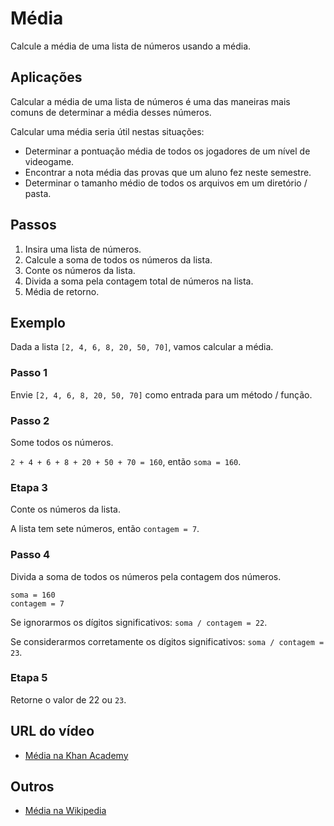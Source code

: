 # Média

Calcule a média de uma lista de números usando a média.

## Aplicações

Calcular a média de uma lista de números é uma das maneiras mais comuns de
determinar a média desses números.

Calcular uma média seria útil nestas situações:

- Determinar a pontuação média de todos os jogadores de um nível de videogame.
- Encontrar a nota média das provas que um aluno fez neste semestre.
- Determinar o tamanho médio de todos os arquivos em um diretório / pasta.

## Passos

1. Insira uma lista de números.
2. Calcule a soma de todos os números da lista.
3. Conte os números da lista.
4. Divida a soma pela contagem total de números na lista.
5. Média de retorno.

## Exemplo

Dada a lista `[2, 4, 6, 8, 20, 50, 70]`, vamos calcular a média.

### Passo 1

Envie `[2, 4, 6, 8, 20, 50, 70]` como entrada para um método / função.

### Passo 2

Some todos os números.

`2 + 4 + 6 + 8 + 20 + 50 + 70 = 160`, então `soma = 160`.

### Etapa 3

Conte os números da lista.

A lista tem sete números, então `contagem = 7`.

### Passo 4

Divida a soma de todos os números pela contagem dos números.

```
soma = 160
contagem = 7
```

Se ignorarmos os dígitos significativos: `soma / contagem = 22`.

Se considerarmos corretamente os dígitos significativos: `soma / contagem = 23`.

### Etapa 5

Retorne o valor de 22 ou `23`.

## URL do vídeo

- [Média na Khan Academy](https://www.khanacademy.org/math/cc-sixth-grade-math/cc-6th-data-statistics/mean-and-median/v/mean-median-and-mode)

## Outros

- [Média na Wikipedia](https://en.wikipedia.org/wiki/Mean)
